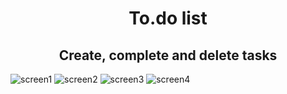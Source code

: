<h1 align="center">To.do list</h1>

<h2 align="center">Create, complete and delete tasks</h2>

![screen1](https://user-images.githubusercontent.com/51134324/131262218-003861ae-1e61-4db1-9d6d-e8cac976bff0.PNG)
![screen2](https://user-images.githubusercontent.com/51134324/131262225-6e06b26c-26c9-4685-819e-4a6cb357b0e9.PNG)
![screen3](https://user-images.githubusercontent.com/51134324/131262229-162d3e1b-e80c-48cb-b2cc-2b69e03a1cda.PNG)
![screen4](https://user-images.githubusercontent.com/51134324/131262248-75fa8de7-1b46-41a0-b63b-67ce505b0871.PNG)


